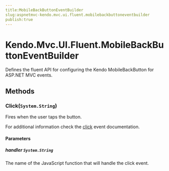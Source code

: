 ```yaml
---
title:MobileBackButtonEventBuilder
slug:aspnetmvc-kendo.mvc.ui.fluent.mobilebackbuttoneventbuilder
publish:true
---
```


# Kendo.Mvc.UI.Fluent.MobileBackButtonEventBuilder
Defines the fluent API for configuring the Kendo MobileBackButton for ASP.NET MVC events.



## Methods

### Click(`System.String`)
Fires when the user taps the button.

For additional information check the [click](/api/web/mobilebackbutton#events-click) event documentation.


#### Parameters

##### handler `System.String`
The name of the JavaScript function that will handle the click event.






 
